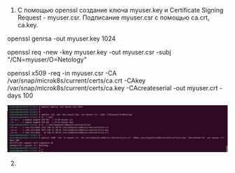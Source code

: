 1. С помощью openssl создание ключа myuser.key и Certificate Signing Request - myuser.csr.
Подписание myuser.csr с помощью ca.crt, ca.key.

openssl genrsa -out myuser.key 1024

openssl req -new -key myuser.key -out myuser.csr -subj "/CN=myuser/O=Netology"

openssl x509 -req -in myuser.csr -CA /var/snap/microk8s/current/certs/ca.crt -CAkey /var/snap/microk8s/current/certs/ca.key -CAcreateserial -out myuser.crt -days 100

![alt text](kub30.png)



2.